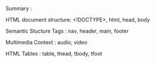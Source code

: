 Summary :

HTML document structure: <!DOCTYPE>, html, head, body

Semantic Stucture Tags : nav, header, main, footer

Multimedia Context : audio, video

HTML Tables : table, thead, tbody, tfoot
